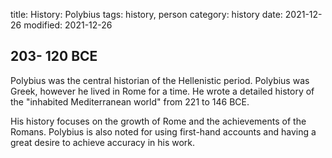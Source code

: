 title: History: Polybius
tags: history, person
category: history
date: 2021-12-26
modified: 2021-12-26


 203-
120 BCE
-
Polybius was the central
historian of the Hellenistic period. Polybius was Greek, however he
lived in Rome for a time. He wrote a detailed history of the
"inhabited Mediterranean world" from 221
 to 146 BCE.

His history focuses on the growth of Rome and the achievements of the
Romans. Polybius is also noted for using first-hand accounts and
having a great desire to achieve accuracy in his work.




